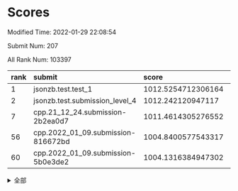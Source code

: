 # Scores

Modified Time: 2022-01-29 22:08:54

Submit Num: 207

All Rank Num: 103397

| rank |               submit               |       score        |       sigma        | pk_num |
| :--- | :--------------------------------- | :----------------- | :----------------- | :----- |
| 1    | jsonzb.test.test_1                 | 1012.5254712306164 | 0.7996788065860654 | 1994   |
| 2    | jsonzb.test.submission_level_4     | 1012.242120947117  | 0.7958211364134073 | 1997   |
| 7    | cpp.21_12_24.submission-2b2ea0d7   | 1011.4614305276552 | 0.7759451983019351 | 1995   |
| 56   | cpp.2022_01_09.submission-816672bd | 1004.8400577543317 | 0.7243557571718173 | 1999   |
| 60   | cpp.2022_01_09.submission-5b0e3de2 | 1004.1316384947302 | 0.7115414348190104 | 2000   |


<details>
<summary>全部</summary>

| rank |                 submit                 |       score        |       sigma        | pk_num |
| :--- | :------------------------------------- | :----------------- | :----------------- | :----- |
| 1    | jsonzb.test.test_1                     | 1012.5254712306164 | 0.7996788065860654 | 1994   |
| 2    | jsonzb.test.submission_level_4         | 1012.242120947117  | 0.7958211364134073 | 1997   |
| 3    | gobigger.level_3.submission_level_3_49 | 1012.1664056809899 | 0.7740565179019074 | 1997   |
| 4    | gobigger.level_3.submission_level_3_41 | 1011.7835263325129 | 0.7687697255364703 | 1996   |
| 5    | gobigger.level_3.submission_level_3_0  | 1011.7366910275817 | 0.7896115846388964 | 1996   |
| 6    | gobigger.level_3.submission_level_3_24 | 1011.4712735285834 | 0.7939930652344338 | 1994   |
| 7    | cpp.21_12_24.submission-2b2ea0d7       | 1011.4614305276552 | 0.7759451983019351 | 1995   |
| 8    | gobigger.level_3.submission_level_3_46 | 1011.3457560131203 | 0.7971834770437127 | 2002   |
| 9    | gobigger.level_3.submission_level_3_8  | 1011.1632956600564 | 0.785232534467042  | 1993   |
| 10   | gobigger.level_3.submission_level_3_35 | 1010.9303398764706 | 0.7692613428633613 | 1998   |
| 11   | gobigger.level_3.submission_level_3_9  | 1010.8841629679343 | 0.7733500194236065 | 1999   |
| 12   | gobigger.level_3.submission_level_3_18 | 1010.8063701465919 | 0.7648188977414422 | 2003   |
| 13   | gobigger.level_3.submission_level_3_22 | 1010.8047252146412 | 0.7602748214806274 | 2001   |
| 14   | gobigger.level_3.submission_level_3_43 | 1010.7010436884262 | 0.7526470406904129 | 2001   |
| 15   | gobigger.level_3.submission_level_3_37 | 1010.6400118904617 | 0.7697358223553517 | 1996   |
| 16   | gobigger.level_3.submission_level_3_13 | 1010.5587460004677 | 0.7714933081960276 | 1995   |
| 17   | gobigger.level_3.submission_level_3_34 | 1010.55005319054   | 0.7460842274363859 | 2001   |
| 18   | gobigger.level_3.submission_level_3_42 | 1010.5286120997011 | 0.7779239276997068 | 2000   |
| 19   | gobigger.level_3.submission_level_3_45 | 1010.4706809364652 | 0.7390963035035562 | 2001   |
| 20   | gobigger.level_3.submission_level_3_27 | 1010.4062737926332 | 0.7612138649733033 | 1991   |
| 21   | gobigger.level_3.submission_level_3_26 | 1010.3201895705386 | 0.7704713626114436 | 1995   |
| 22   | gobigger.level_3.submission_level_3_29 | 1010.2967642244711 | 0.785585475618088  | 1999   |
| 23   | gobigger.level_3.submission_level_3_23 | 1010.2449589490034 | 0.749655701321742  | 2003   |
| 24   | gobigger.level_3.submission_level_3_10 | 1010.2164532565001 | 0.7564287597607806 | 1999   |
| 25   | gobigger.level_3.submission_level_3_38 | 1010.1611937231634 | 0.7315043295625205 | 1993   |
| 26   | gobigger.level_3.submission_level_3_1  | 1010.1361879608316 | 0.7540538281251749 | 2004   |
| 27   | gobigger.level_3.submission_level_3_39 | 1010.1339981442871 | 0.7717639370288479 | 2000   |
| 28   | gobigger.level_3.submission_level_3_2  | 1010.0963818027335 | 0.7395140599379522 | 1999   |
| 29   | gobigger.level_3.submission_level_3_5  | 1010.0331747771988 | 0.7672464650851744 | 1996   |
| 30   | gobigger.level_3.submission_level_3_31 | 1010.0285672874564 | 0.7502613890638287 | 1997   |
| 31   | gobigger.level_3.submission_level_3_7  | 1009.9811832234728 | 0.7506825883719866 | 2000   |
| 32   | gobigger.level_3.submission_level_3_48 | 1009.9241019067242 | 0.7556146798655214 | 2000   |
| 33   | gobigger.level_3.submission_level_3_32 | 1009.9116937800547 | 0.7492146505631595 | 1995   |
| 34   | gobigger.level_3.submission_level_3_3  | 1009.8203567932133 | 0.7751041011669101 | 1991   |
| 35   | gobigger.level_3.submission_level_3_21 | 1009.7314560971182 | 0.7531606462190501 | 1998   |
| 36   | gobigger.level_3.submission_level_3_40 | 1009.68053438326   | 0.7523326569934526 | 2002   |
| 37   | gobigger.level_3.submission_level_3_12 | 1009.621619843508  | 0.7554259733030756 | 2000   |
| 38   | gobigger.level_3.submission_level_3_6  | 1009.5622924327384 | 0.7554651572873833 | 1998   |
| 39   | gobigger.level_3.submission_level_3_30 | 1009.4322228373996 | 0.7404968250233512 | 1992   |
| 40   | gobigger.level_3.submission_level_3_28 | 1009.3687724456578 | 0.7565118401811303 | 2003   |
| 41   | gobigger.level_3.submission_level_3_4  | 1009.3687684479905 | 0.7669000445347204 | 2000   |
| 42   | gobigger.level_3.submission_level_3_16 | 1009.2434439222218 | 0.7233829672095196 | 2000   |
| 43   | gobigger.level_3.submission_level_3_36 | 1009.1853509184999 | 0.7395703673279701 | 1995   |
| 44   | gobigger.level_3.submission_level_3_19 | 1009.1649574141144 | 0.7491233500313158 | 2001   |
| 45   | gobigger.level_3.submission_level_3_25 | 1009.1293584756432 | 0.7736921508906015 | 1995   |
| 46   | gobigger.level_3.submission_level_3_14 | 1008.9047367407553 | 0.7653559861747135 | 2000   |
| 47   | gobigger.level_3.submission_level_3_11 | 1008.8972976846662 | 0.7520116163405419 | 1997   |
| 48   | gobigger.level_3.submission_level_3_33 | 1008.7827115163524 | 0.7513187060342299 | 1998   |
| 49   | gobigger.level_3.submission_level_3_15 | 1008.7731790656024 | 0.7395413309689101 | 1997   |
| 50   | gobigger.level_3.submission_level_3_44 | 1008.6373194291319 | 0.7301117896918092 | 1999   |
| 51   | gobigger.level_3.submission_level_3_20 | 1008.632676922013  | 0.7514621676522264 | 2001   |
| 52   | gobigger.level_3.submission_level_3_47 | 1008.5128415840909 | 0.7833625068821537 | 2002   |
| 53   | gobigger.level_3.submission_level_3_17 | 1007.6979289963404 | 0.7384870057993023 | 1998   |
| 54   | gobigger.level_1.submission_level_1_21 | 1005.3123388475644 | 0.7268317018557496 | 2000   |
| 55   | gobigger.level_1.submission_level_1_15 | 1005.0342553515022 | 0.7118777668649581 | 1994   |
| 56   | cpp.2022_01_09.submission-816672bd     | 1004.8400577543317 | 0.7243557571718173 | 1999   |
| 57   | gobigger.level_1.submission_level_1_25 | 1004.5454096238827 | 0.7139630634741284 | 1998   |
| 58   | gobigger.level_1.submission_level_1_48 | 1004.291447282444  | 0.7199261408067662 | 1994   |
| 59   | gobigger.level_1.submission_level_1_44 | 1004.2685771563195 | 0.7319680111835868 | 2001   |
| 60   | cpp.2022_01_09.submission-5b0e3de2     | 1004.1316384947302 | 0.7115414348190104 | 2000   |
| 61   | gobigger.level_1.submission_level_1_5  | 1004.07338395093   | 0.7364483345306937 | 1997   |
| 62   | gobigger.level_1.submission_level_1_20 | 1003.9183551528037 | 0.7242368777503705 | 1997   |
| 63   | gobigger.level_1.submission_level_1_40 | 1003.9055446261907 | 0.7125654554796937 | 1998   |
| 64   | gobigger.level_1.submission_level_1_23 | 1003.8983938599323 | 0.702561773945528  | 1992   |
| 65   | gobigger.level_1.submission_level_1_27 | 1003.8979148508549 | 0.7360574596861351 | 1996   |
| 66   | gobigger.level_1.submission_level_1_6  | 1003.8521553993485 | 0.7106730454341743 | 1997   |
| 67   | gobigger.level_1.submission_level_1_33 | 1003.7294025890842 | 0.7227866004024766 | 1993   |
| 68   | gobigger.level_1.submission_level_1_19 | 1003.7213848466108 | 0.721243365049376  | 1998   |
| 69   | gobigger.level_1.submission_level_1_49 | 1003.7190990649827 | 0.730225155017749  | 1995   |
| 70   | gobigger.level_1.submission_level_1_12 | 1003.6058975966644 | 0.7362790919466727 | 1996   |
| 71   | gobigger.level_1.submission_level_1_11 | 1003.5674982009058 | 0.6997708512209657 | 2000   |
| 72   | gobigger.level_1.submission_level_1_9  | 1003.5656501550726 | 0.7230411184829945 | 2004   |
| 73   | gobigger.level_1.submission_level_1_42 | 1003.5445455140301 | 0.7210091116964328 | 2003   |
| 74   | gobigger.level_1.submission_level_1_29 | 1003.4778279311279 | 0.7123888051805388 | 1999   |
| 75   | gobigger.level_1.submission_level_1_28 | 1003.4524231812028 | 0.7206683753911286 | 2001   |
| 76   | gobigger.level_1.submission_level_1_46 | 1003.3518091265038 | 0.7184853703138911 | 1995   |
| 77   | gobigger.level_1.submission_level_1_1  | 1003.3433001154717 | 0.7136116365895232 | 1999   |
| 78   | gobigger.level_1.submission_level_1_4  | 1003.328954813591  | 0.713925910095001  | 1998   |
| 79   | gobigger.level_1.submission_level_1_37 | 1003.3072452821671 | 0.7214383781390392 | 1998   |
| 80   | gobigger.level_1.submission_level_1_35 | 1003.2270202519377 | 0.7153501730036796 | 2002   |
| 81   | gobigger.level_1.submission_level_1_2  | 1003.1150914399407 | 0.7180133969567308 | 1997   |
| 82   | gobigger.level_1.submission_level_1_13 | 1003.0051724703648 | 0.7041965539814901 | 1996   |
| 83   | gobigger.level_1.submission_level_1_17 | 1002.9670163197804 | 0.7234654788043725 | 1993   |
| 84   | gobigger.level_1.submission_level_1_39 | 1002.750548448817  | 0.7197403010241067 | 2004   |
| 85   | gobigger.level_1.submission_level_1_22 | 1002.7244044641075 | 0.7090294737609923 | 1994   |
| 86   | gobigger.level_1.submission_level_1_26 | 1002.6724021553929 | 0.7174874831848148 | 1992   |
| 87   | gobigger.level_1.submission_level_1_34 | 1002.6640414238735 | 0.7117184629027419 | 1988   |
| 88   | gobigger.level_1.submission_level_1_38 | 1002.6637042177272 | 0.7217669892466303 | 2001   |
| 89   | gobigger.level_1.submission_level_1_14 | 1002.6320357311383 | 0.71055736075565   | 1997   |
| 90   | gobigger.level_1.submission_level_1_47 | 1002.594001146936  | 0.7057938868624786 | 1998   |
| 91   | gobigger.level_1.submission_level_1_0  | 1002.5890876256889 | 0.709027445044931  | 1998   |
| 92   | gobigger.level_1.submission_level_1_45 | 1002.5116988044211 | 0.7127515120117945 | 1989   |
| 93   | gobigger.level_1.submission_level_1_36 | 1002.4968082350183 | 0.7163933182655382 | 1996   |
| 94   | gobigger.level_1.submission_level_1_30 | 1002.4576640804565 | 0.716851747454188  | 2001   |
| 95   | gobigger.level_1.submission_level_1_18 | 1002.4552821299906 | 0.7287660422105917 | 1995   |
| 96   | gobigger.level_1.submission_level_1_32 | 1002.4446950881905 | 0.7108476007842042 | 1995   |
| 97   | gobigger.level_1.submission_level_1_8  | 1002.427482576869  | 0.7022316899557034 | 1997   |
| 98   | gobigger.level_1.submission_level_1_24 | 1002.395132437153  | 0.6992954536139573 | 2001   |
| 99   | gobigger.level_1.submission_level_1_7  | 1002.3625637701996 | 0.7155863286810676 | 1992   |
| 100  | gobigger.level_1.submission_level_1_16 | 1002.2734290350106 | 0.7168802922134208 | 2004   |
| 101  | gobigger.level_1.submission_level_1_10 | 1002.2270683634525 | 0.7177519599896237 | 1998   |
| 102  | gobigger.level_1.submission_level_1_41 | 1002.2090777075643 | 0.7102911564269762 | 2001   |
| 103  | gobigger.level_1.submission_level_1_43 | 1002.149888635754  | 0.7033008216554772 | 1999   |
| 104  | gobigger.level_1.submission_level_1_3  | 1001.9021836478979 | 0.7082743245214475 | 1998   |
| 105  | gobigger.level_1.submission_level_1_31 | 1000.0705510858309 | 0.7230499764930981 | 1997   |
| 106  | gobigger.random.submission_random_19   | 997.5430377798915  | 0.7075712235709049 | 1998   |
| 107  | gobigger.random.submission_random_15   | 997.508473230385   | 0.7002676859128425 | 2001   |
| 108  | gobigger.random.submission_random_49   | 997.491811915268   | 0.7111076027927921 | 2002   |
| 109  | gobigger.random.submission_random_34   | 997.0427647035829  | 0.7188393649938604 | 1993   |
| 110  | gobigger.random.submission_random_44   | 996.9593400694845  | 0.7143460209019946 | 2001   |
| 111  | gobigger.random.submission_random_31   | 996.876685076407   | 0.70798339274648   | 2000   |
| 112  | gobigger.random.submission_random_33   | 996.8617740368654  | 0.7036182543867229 | 2001   |
| 113  | gobigger.random.submission_random_29   | 996.745753246783   | 0.7055735744117647 | 2002   |
| 114  | gobigger.random.submission_random_10   | 996.6882530007883  | 0.711550116599985  | 2002   |
| 115  | gobigger.random.submission_random_3    | 996.5499675528326  | 0.698275987451152  | 1997   |
| 116  | gobigger.random.submission_random_39   | 996.3960891532612  | 0.7093427424406922 | 1995   |
| 117  | gobigger.random.submission_random_38   | 996.3876613979829  | 0.7193646127389964 | 1996   |
| 118  | gobigger.random.submission_random_35   | 996.3155093171849  | 0.7174551708150985 | 2002   |
| 119  | gobigger.random.submission_random_36   | 996.3090765936785  | 0.7070032314509244 | 2002   |
| 120  | gobigger.random.submission_random_47   | 996.2951010503242  | 0.7021641204644636 | 2000   |
| 121  | gobigger.random.submission_random_23   | 996.1710304371697  | 0.7094959638318841 | 2004   |
| 122  | gobigger.random.submission_random_30   | 996.1429949293388  | 0.7089217828569899 | 1997   |
| 123  | gobigger.random.submission_random_43   | 996.1263502290185  | 0.704485279218068  | 1994   |
| 124  | gobigger.random.submission_random_16   | 996.004401744925   | 0.7070311778598031 | 1999   |
| 125  | gobigger.random.submission_random_11   | 995.9459960961315  | 0.7252581360611423 | 1998   |
| 126  | gobigger.random.submission_random_37   | 995.9433775909099  | 0.6956960238621398 | 2002   |
| 127  | gobigger.random.submission_random_17   | 995.9376655228815  | 0.7085997565421064 | 1996   |
| 128  | gobigger.random.submission_random_18   | 995.9343766880133  | 0.700200513296803  | 1994   |
| 129  | gobigger.random.submission_random_27   | 995.8944940995923  | 0.6985956624549515 | 1998   |
| 130  | gobigger.random.submission_random_20   | 995.8723551952833  | 0.7207445767925109 | 2000   |
| 131  | gobigger.random.submission_random_7    | 995.8470625518535  | 0.7033734688296542 | 2000   |
| 132  | gobigger.random.submission_random_40   | 995.8404741933384  | 0.6992040169751881 | 2000   |
| 133  | gobigger.random.submission_random_21   | 995.8151544927822  | 0.7031086872175222 | 1999   |
| 134  | gobigger.random.submission_random_22   | 995.8113477612552  | 0.7064921570447575 | 2002   |
| 135  | gobigger.random.submission_random_25   | 995.7888447135224  | 0.7033931711278179 | 1996   |
| 136  | gobigger.random.submission_random_0    | 995.7627155990075  | 0.7244611406898203 | 1998   |
| 137  | gobigger.random.submission_random_4    | 995.7134661004986  | 0.7113515610090996 | 1995   |
| 138  | gobigger.random.submission_random_28   | 995.6853846422932  | 0.6999841944953366 | 1998   |
| 139  | gobigger.random.submission_random_6    | 995.6754674200498  | 0.7151993183100216 | 1991   |
| 140  | gobigger.random.submission_random_14   | 995.6464712047173  | 0.7140743279714581 | 1999   |
| 141  | gobigger.random.submission_random_24   | 995.6252054290458  | 0.7094418684461051 | 1997   |
| 142  | gobigger.random.submission_random_9    | 995.5076908870165  | 0.7115679256038966 | 2003   |
| 143  | gobigger.random.submission_random_45   | 995.4771913001796  | 0.7117307541079478 | 2004   |
| 144  | gobigger.random.submission_random_26   | 995.4509996693151  | 0.7067005520959991 | 1994   |
| 145  | gobigger.random.submission_random_1    | 995.4332566238327  | 0.7299116956198377 | 1997   |
| 146  | gobigger.random.submission_random_48   | 995.418128421057   | 0.7180586382179011 | 1998   |
| 147  | gobigger.random.submission_random_32   | 995.407386433991   | 0.716973587011202  | 2001   |
| 148  | gobigger.random.submission_random_2    | 995.3427613        | 0.6977097381451479 | 2000   |
| 149  | gobigger.random.submission_random_41   | 995.3366942987439  | 0.7305026453023777 | 1996   |
| 150  | gobigger.random.submission_random_5    | 995.3023145766599  | 0.7155769976921516 | 1999   |
| 151  | gobigger.random.submission_random_46   | 995.1670363743195  | 0.6950752374287728 | 1994   |
| 152  | gobigger.random.submission_random_8    | 995.1489562928592  | 0.7150946320497418 | 2000   |
| 153  | gobigger.random.submission_random_12   | 994.982822112941   | 0.7245224922337323 | 1998   |
| 154  | gobigger.random.submission_random_13   | 994.889205875033   | 0.7350160676423266 | 1996   |
| 155  | gobigger.random.submission_random_42   | 994.6903241554986  | 0.7137570016569557 | 1996   |
| 156  | gobigger.level_2.submission_level_2_12 | 993.6194610786052  | 0.7287105624182981 | 1996   |
| 157  | gobigger.level_2.submission_level_2_0  | 993.5615103185264  | 0.736099065367407  | 2001   |
| 158  | gobigger.level_2.submission_level_2_19 | 993.4350965999195  | 0.7296432708211286 | 1998   |
| 159  | gobigger.level_2.submission_level_2_40 | 993.4111982793096  | 0.7414518320377019 | 1998   |
| 160  | gobigger.level_2.submission_level_2_9  | 993.3558744532758  | 0.7180557954248671 | 1993   |
| 161  | gobigger.level_2.submission_level_2_42 | 993.3329621471178  | 0.7259859672026613 | 2004   |
| 162  | gobigger.level_2.submission_level_2_25 | 993.2564188611432  | 0.7287449341800828 | 1995   |
| 163  | gobigger.level_2.submission_level_2_11 | 993.0241795615325  | 0.7305337084639627 | 1993   |
| 164  | gobigger.level_2.submission_level_2_29 | 992.9283770953866  | 0.7409030051121853 | 1999   |
| 165  | gobigger.level_2.submission_level_2_15 | 992.892909306277   | 0.7283817703917144 | 1998   |
| 166  | gobigger.level_2.submission_level_2_47 | 992.8855926035218  | 0.7340605079247347 | 1997   |
| 167  | gobigger.level_2.submission_level_2_36 | 992.8699287928282  | 0.7429695724376744 | 1999   |
| 168  | gobigger.level_2.submission_level_2_10 | 992.7088611272561  | 0.7438010806396611 | 1997   |
| 169  | gobigger.level_2.submission_level_2_2  | 992.6054260213975  | 0.758427068922707  | 2004   |
| 170  | gobigger.level_2.submission_level_2_17 | 992.5811219011368  | 0.7235686826822666 | 2000   |
| 171  | gobigger.level_2.submission_level_2_46 | 992.5687103694928  | 0.7372308609006837 | 2000   |
| 172  | gobigger.level_2.submission_level_2_37 | 992.3420815232746  | 0.736207479884179  | 2002   |
| 173  | gobigger.level_2.submission_level_2_8  | 992.337968705057   | 0.7521433822655376 | 1990   |
| 174  | gobigger.level_2.submission_level_2_41 | 992.3226312283169  | 0.7434778182956744 | 1996   |
| 175  | gobigger.level_2.submission_level_2_5  | 992.2792001547753  | 0.7311580342979397 | 1998   |
| 176  | gobigger.level_2.submission_level_2_39 | 992.2682632196165  | 0.7564122236214798 | 2003   |
| 177  | gobigger.level_2.submission_level_2_13 | 992.2092919463819  | 0.7267254911441372 | 2005   |
| 178  | gobigger.level_2.submission_level_2_23 | 992.1951066096693  | 0.7412156059172489 | 1999   |
| 179  | gobigger.level_2.submission_level_2_27 | 992.098523103287   | 0.7564880772138647 | 1999   |
| 180  | gobigger.level_2.submission_level_2_21 | 991.9443032673439  | 0.746478617605348  | 2000   |
| 181  | gobigger.level_2.submission_level_2_3  | 991.9197921042692  | 0.7589217009813978 | 1999   |
| 182  | gobigger.level_2.submission_level_2_4  | 991.856187098287   | 0.7453825038822125 | 2000   |
| 183  | gobigger.level_2.submission_level_2_30 | 991.8112146697392  | 0.7360032950615367 | 2001   |
| 184  | gobigger.level_2.submission_level_2_24 | 991.7632031064043  | 0.7500855861523552 | 1996   |
| 185  | gobigger.level_2.submission_level_2_49 | 991.741623854688   | 0.7506947017989725 | 1998   |
| 186  | gobigger.level_2.submission_level_2_38 | 991.6578255310137  | 0.7529575608527675 | 1995   |
| 187  | gobigger.level_2.submission_level_2_1  | 991.5970729123947  | 0.731002193595772  | 1999   |
| 188  | gobigger.level_2.submission_level_2_22 | 991.5784036996229  | 0.758986985536293  | 1996   |
| 189  | gobigger.level_2.submission_level_2_18 | 991.5686501956202  | 0.7484824520460824 | 1989   |
| 190  | gobigger.level_2.submission_level_2_48 | 991.4645494233976  | 0.7460088800312038 | 1992   |
| 191  | gobigger.level_2.submission_level_2_34 | 991.455837821888   | 0.7718755422225937 | 2001   |
| 192  | gobigger.level_2.submission_level_2_14 | 991.425369146169   | 0.7595785818330617 | 2002   |
| 193  | gobigger.level_2.submission_level_2_43 | 991.365267921849   | 0.7649199500457369 | 1997   |
| 194  | gobigger.level_2.submission_level_2_45 | 991.3378379333524  | 0.7401793847757557 | 2003   |
| 195  | gobigger.level_2.submission_level_2_20 | 991.25057632807    | 0.7495747355541797 | 1993   |
| 196  | gobigger.level_2.submission_level_2_33 | 991.1359598861261  | 0.7640603624873279 | 2004   |
| 197  | gobigger.level_2.submission_level_2_6  | 991.108863042602   | 0.7802828351838159 | 2001   |
| 198  | gobigger.level_2.submission_level_2_44 | 991.0678983990296  | 0.7552856902180127 | 1996   |
| 199  | gobigger.level_2.submission_level_2_32 | 991.0087137304844  | 0.760828281195441  | 1992   |
| 200  | gobigger.level_2.submission_level_2_16 | 990.9583588245858  | 0.7368254871368091 | 1997   |
| 201  | gobigger.level_2.submission_level_2_31 | 990.954671876945   | 0.7543625858566209 | 1998   |
| 202  | gobigger.level_2.submission_level_2_35 | 990.9410290568621  | 0.75929071664621   | 1997   |
| 203  | gobigger.level_2.submission_level_2_26 | 990.8858457025312  | 0.745957015252189  | 2001   |
| 204  | gobigger.level_2.submission_level_2_7  | 990.5316415513507  | 0.757859395353816  | 2001   |
| 205  | gobigger.level_2.submission_level_2_28 | 989.8600378970301  | 0.7611607565153532 | 1997   |
| 206  | gobigger.none.submission_none_1        | 976.4191911836991  | 1.369248458849706  | 1998   |
| 207  | gobigger.none.submission_none_0        | 975.8310342081392  | 1.5367371955632954 | 1997   |

</details>